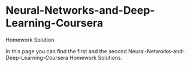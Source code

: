 # Neural-Networks-and-Deep-Learning-Coursera
Homework Solution 

In this page you can find the first and the second Neural-Networks-and-Deep-Learning-Coursera Homework Solutions.
